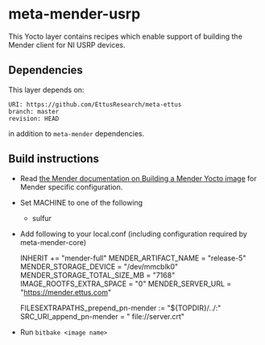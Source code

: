 # meta-mender-usrp

This Yocto layer contains recipes which enable support of building the Mender client for NI USRP devices.

## Dependencies

This layer depends on:

    URI: https://github.com/EttusResearch/meta-ettus
    branch: master
    revision: HEAD

in addition to `meta-mender` dependencies.

## Build instructions

- Read [the Mender documentation on Building a Mender Yocto image](https://docs.mender.io/Artifacts/Building-Mender-Yocto-image) for Mender specific configuration.
- Set MACHINE to one of the following
    - sulfur

- Add following to your local.conf (including configuration required by meta-mender-core)


    INHERIT += "mender-full"
    MENDER_ARTIFACT_NAME = "release-5"
    MENDER_STORAGE_DEVICE = "/dev/mmcblk0"
    MENDER_STORAGE_TOTAL_SIZE_MB = "7168"
    IMAGE_ROOTFS_EXTRA_SPACE = "0"
    MENDER_SERVER_URL = "https://mender.ettus.com"

    FILESEXTRAPATHS_prepend_pn-mender := "${TOPDIR}/../:"
    SRC_URI_append_pn-mender = " file://server.crt"


- Run `bitbake <image name>`
